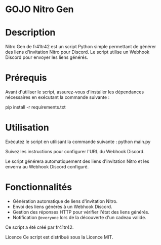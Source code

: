 # GOJO Nitro Gen #

# Description

Nitro Gen de fr41tr42 est un script Python simple permettant de générer des liens d'invitation Nitro pour Discord. Le script utilise un Webhook Discord pour envoyer les liens générés.

# Prérequis

Avant d'utiliser le script, assurez-vous d'installer les dépendances nécessaires en exécutant la commande suivante :

pip install -r requirements.txt

# Utilisation
Exécutez le script en utilisant la commande suivante :
python main.py

Suivez les instructions pour configurer l'URL du Webhook Discord.

Le script générera automatiquement des liens d'invitation Nitro et les enverra au Webhook Discord configuré.

# Fonctionnalités
- Génération automatique de liens d'invitation Nitro.
- Envoi des liens générés à un Webhook Discord.
- Gestion des réponses HTTP pour vérifier l'état des liens générés.
- Notification `@everyone` lors de la découverte d'un cadeau valide.

Ce script a été créé par fr41tr42.

Licence
Ce script est distribué sous la Licence MIT.
